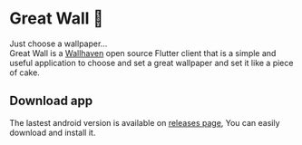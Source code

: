 # Great Wall 🌄

Just choose a wallpaper...
<br/>
Great Wall is a [Wallhaven](https://wallhave.cc) open source Flutter client that is a simple and useful application to choose and set a great wallpaper and set it like a piece of cake.
<br/>

## Download app
The lastest android version is available on [releases page](https://github.com/hosseinshaya/great_wall/releases), You can easily download and install it.
